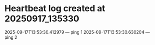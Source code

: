 # Heartbeat log created at 20250917_135330
2025-09-17T13:53:30.412979 — ping 1
2025-09-17T13:53:30.630204 — ping 2
